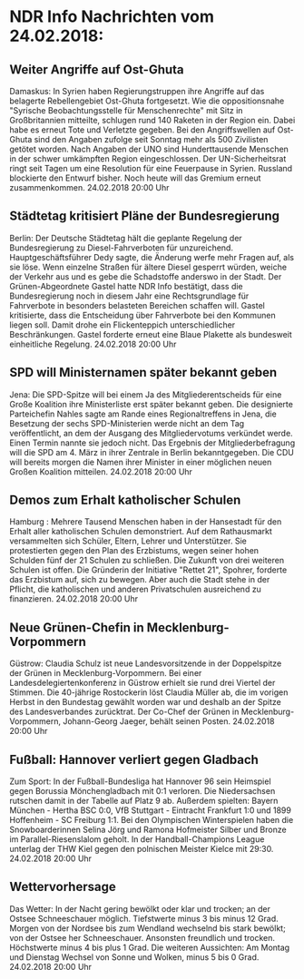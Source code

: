 # NDR Info Nachrichten vom 24.02.2018:


## Weiter Angriffe auf Ost-Ghuta
Damaskus: In Syrien haben Regierungstruppen ihre Angriffe auf das belagerte Rebellengebiet Ost-Ghuta fortgesetzt. Wie die oppositionsnahe "Syrische Beobachtungsstelle für Menschenrechte" mit Sitz in Großbritannien mitteilte, schlugen rund 140 Raketen in der Region ein. Dabei habe es erneut Tote und Verletzte gegeben. Bei den Angriffswellen auf Ost-Ghuta sind den Angaben zufolge seit Sonntag mehr als 500 Zivilisten getötet worden. Nach Angaben der UNO sind Hunderttausende Menschen in der schwer umkämpften Region eingeschlossen. Der UN-Sicherheitsrat ringt seit Tagen um eine Resolution für eine Feuerpause in Syrien. Russland blockierte den Entwurf bisher. Noch heute will das Gremium erneut zusammenkommen. 24.02.2018 20:00 Uhr 

## Städtetag  kritisiert Pläne der Bundesregierung
Berlin: Der Deutsche Städtetag hält die geplante Regelung der Bundesregierung zu Diesel-Fahrverboten für unzureichend. Hauptgeschäftsführer Dedy sagte, die Änderung werfe mehr Fragen auf, als sie löse. Wenn einzelne Straßen für ältere Diesel gesperrt würden, weiche der Verkehr aus und es gebe die Schadstoffe anderswo in der Stadt. Der Grünen-Abgeordnete Gastel hatte NDR Info bestätigt, dass die Bundesregierung noch in diesem Jahr eine Rechtsgrundlage für Fahrverbote in besonders belasteten Bereichen schaffen will. Gastel kritisierte, dass die Entscheidung über Fahrverbote bei den Kommunen liegen soll. Damit drohe ein Flickenteppich unterschiedlicher Beschränkungen. Gastel forderte erneut eine Blaue Plakette als bundesweit einheitliche Regelung. 24.02.2018 20:00 Uhr 

## SPD will Ministernamen später bekannt geben
Jena: Die SPD-Spitze will bei einem Ja des Mitgliederentscheids für eine Große Koalition ihre Ministerliste erst später bekannt geben. Die designierte Parteichefin Nahles sagte am Rande eines Regionaltreffens in Jena, die Besetzung der sechs SPD-Ministerien werde nicht an dem Tag veröffentlicht, an dem der Ausgang des Mitgliedervotums verkündet werde. Einen Termin nannte sie jedoch nicht. Das Ergebnis der Mitgliederbefragung will die SPD am 4. März in ihrer Zentrale in Berlin bekanntgegeben. Die CDU will bereits morgen die Namen ihrer Minister in einer möglichen neuen Großen Koalition mitteilen. 24.02.2018 20:00 Uhr 

## Demos zum Erhalt katholischer Schulen
Hamburg : Mehrere Tausend Menschen haben in der Hansestadt für den Erhalt aller katholischen Schulen demonstriert. Auf dem Rathausmarkt versammelten sich Schüler, Eltern, Lehrer und Unterstützer. Sie protestierten gegen den Plan des Erzbistums, wegen seiner hohen Schulden fünf der 21 Schulen zu schließen. Die Zukunft von drei weiteren Schulen ist offen. Die Gründerin der Initiative "Rettet 21", Spohrer, forderte das Erzbistum auf, sich zu bewegen. Aber auch die Stadt stehe in der Pflicht, die katholischen und anderen Privatschulen ausreichend zu finanzieren. 24.02.2018 20:00 Uhr 

## Neue Grünen-Chefin in Mecklenburg-Vorpommern
Güstrow: Claudia Schulz ist neue Landesvorsitzende in der Doppelspitze der Grünen in Mecklenburg-Vorpommern. Bei einer Landesdelegiertenkonferenz in Güstrow erhielt sie rund drei Viertel der Stimmen. Die 40-jährige Rostockerin löst Claudia Müller ab, die im vorigen Herbst in den Bundestag gewählt worden war und deshalb an der Spitze des Landesverbandes zurücktrat. Der Co-Chef der Grünen in Mecklenburg-Vorpommern, Johann-Georg Jaeger, behält seinen Posten. 24.02.2018 20:00 Uhr 

## Fußball: Hannover verliert gegen Gladbach
Zum Sport: In der Fußball-Bundesliga hat Hannover 96 sein Heimspiel gegen Borussia Mönchengladbach mit 0:1 verloren. Die Niedersachsen rutschen damit in der Tabelle auf Platz 9 ab. Außerdem spielten: Bayern München - Hertha BSC  0:0, VfB Stuttgart - Eintracht Frankfurt 1:0  und
1899 Hoffenheim - SC Freiburg  1:1. Bei den Olympischen Winterspielen haben die Snowboarderinnen Selina Jörg und Ramona Hofmeister Silber und Bronze im Parallel-Riesenslalom geholt. In der Handball-Champions League unterlag der THW Kiel gegen den polnischen Meister Kielce mit 29:30. 24.02.2018 20:00 Uhr 

## Wettervorhersage
Das Wetter: In der Nacht gering bewölkt oder klar und trocken; an der Ostsee Schneeschauer möglich. Tiefstwerte minus 3 bis minus 12 Grad. Morgen von der Nordsee bis zum Wendland wechselnd bis stark bewölkt; von der Ostsee her Schneeschauer. Ansonsten freundlich und trocken. Höchstwerte minus 4 bis plus 1 Grad. Die weiteren Aussichten: Am Montag und Dienstag Wechsel von Sonne und Wolken, minus 5 bis 0 Grad. 24.02.2018 20:00 Uhr 
